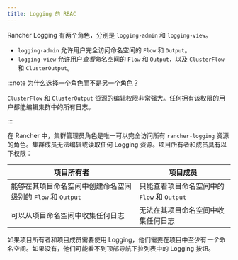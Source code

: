 ```yaml
---
title: Logging 的 RBAC
---
```


Rancher Logging 有两个角色，分别是 `logging-admin` 和 `logging-view`。

- `logging-admin` 允许用户完全访问命名空间的 `Flow` 和 `Output`。
- `logging-view` 允许用户*查看*命名空间的 `Flow` 和 `Output`，以及 `ClusterFlow` 和 `ClusterOutput`。

:::note 为什么选择一个角色而不是另一个角色？

`ClusterFlow` 和 `ClusterOutput` 资源的编辑权限非常强大。任何拥有该权限的用户都能编辑集群中的所有日志。

:::

在 Rancher 中，集群管理员角色是唯一可以完全访问所有 `rancher-logging` 资源的角色。集群成员无法编辑或读取任何 Logging 资源。项目所有者和成员具有以下权限：

| 项目所有者 | 项目成员 |
--- | ---
| 能够在其项目命名空间中创建命名空间级别的 `Flow` 和 `Output` | 只能查看项目命名空间中的 `Flow` 和 `Output` |
| 可以从项目命名空间中收集任何日志 | 无法在其项目命名空间中收集任何日志 |

如果项目所有者和项目成员需要使用 Logging，他们需要在项目中至少有*一个*命名空间。如果没有，他们可能看不到顶部导航下拉列表中的 Logging 按钮。